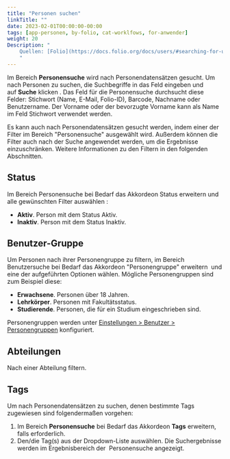 ```yaml
---
title: "Personen suchen"
linkTitle: ""
date: 2023-02-01T00:00:00-00:00
tags: [app-personen, by-folio, cat-worklfows, for-anwender]
weight: 20
Description: "
    Quellen: [Folio](https://docs.folio.org/docs/users/#searching-for-user-records) & [GBV](https://info.gbv.de/display/FOLIOGBVEXTERN/Folio:+Persone)
    "
---
```


Im Bereich **Personensuche** wird nach Personendatensätzen gesucht. Um nach Personen zu suchen, die Suchbegriffe in das Feld eingeben und auf **Suche** klicken . Das Feld für die Personensuche durchsucht diese Felder: Stichwort (Name, E-Mail, Folio-ID), Barcode, Nachname oder Benutzername. Der Vorname oder der bevorzugte Vorname kann als Name im Feld Stichwort verwendet werden.

Es kann auch nach Personendatensätzen gesucht werden, indem einer der Filter im Bereich "Personensuche" ausgewählt wird. Außerdem können die Filter auch nach der Suche angewendet werden, um die Ergebnisse einzuschränken. Weitere Informationen zu den Filtern in den folgenden Abschnitten.

## Status

Im Bereich Personensuche bei Bedarf das Akkordeon Status erweitern und alle gewünschten Filter auswählen :

* **Aktiv**. Person mit dem Status Aktiv.
* **Inaktiv**. Person mit dem Status Inaktiv.

## Benutzer-Gruppe

Um Personen nach ihrer Personengruppe zu filtern, im Bereich Benutzersuche bei Bedarf das Akkordeon "Personengruppe" erweitern  und eine der aufgeführten Optionen wählen. Mögliche Personengruppen sind zum Beispiel diese:

* **Erwachsene**. Personen über 18 Jahren.
* **Lehrkörper**. Personen mit Fakultätsstatus.
* **Studierende**. Personen, die für ein Studium eingeschrieben sind.

Personengruppen werden unter [Einstellungen > Benutzer > Personengruppen](https://info.gbv.de/display/FOLIOGBVEXTERN/Einstellungen+%28Personen%29%3A+Personengruppen) konfiguriert.

## Abteilungen

Nach einer Abteilung filtern.

## Tags

Um nach Personendatensätzen zu suchen, denen bestimmte Tags zugewiesen sind folgendermaßen vorgehen:

1.  Im Bereich **Personensuche** bei Bedarf das Akkordeon **Tags** erweitern, falls erforderlich.
2.  Den/die Tag(s) aus der Dropdown-Liste auswählen. Die Suchergebnisse werden im Ergebnisbereich der  Personensuche angezeigt.
